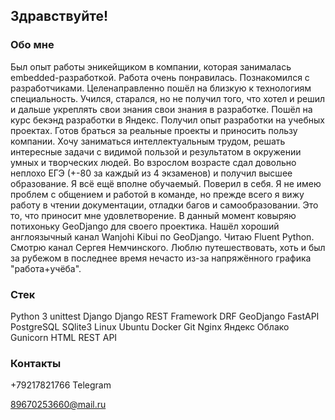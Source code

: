## Здравствуйте! 

### Обо мне

Был опыт работы эникейщиком в компании, которая занималась embedded-разработкой. Работа очень понравилась. Познакомился с разработчиками. Целенаправленно пошёл на близкую к технологиям специальность. Учился, старался, но не получил того, что хотел и решил и дальше укреплять свои знания свои знания в разработке. Пошёл на курс бекэнд разработки в Яндекс. Получил опыт разработки на учебных проектах. Готов браться за реальные проекты и приносить пользу компании. Хочу заниматься интеллектуальным трудом, решать интересные задачи с видимой пользой и результатом в окружении умных и творческих людей.
Во взрослом возрасте сдал довольно неплохо ЕГЭ (+-80 за каждый из 4 экзаменов) и получил высшее образование. Я всё ещё вполне обучаемый. Поверил в себя.
Я не имею проблем с общением и работой в команде, но прежде всего я вижу работу в чтении документации, отладки багов и самообразовании. Это то, что приносит мне удовлетворение.
В данный момент ковыряю потихоньку GeoDjango для своего проектика. Нашёл хороший англоязычный канал Wanjohi Kibui по GeoDjango. Читаю Fluent Python. Смотрю канал Сергея Немчинского.
Люблю путешествовать, хоть и был за рубежом в последнее время нечасто из-за напряжённого графика "работа+учёба".

### Стек

Python 3
unittest
Django
Django REST Framework
DRF
GeoDjango
FastAPI
PostgreSQL
SQlite3
Linux
Ubuntu
Docker
Git
Nginx
Яндекс Облако
Gunicorn
HTML
REST API

### Контакты

+79217821766 Telegram

89670253660@mail.ru

